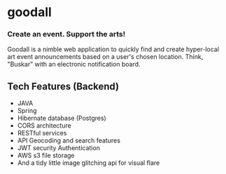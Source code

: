 # goodall 
### Create an event. Support the arts!
Goodall is a nimble web application to quickly find and create hyper-local art event announcements based on a user's chosen location. Think, "Buskar" with an electronic notification board.  

## Tech Features (Backend)
- JAVA
- Spring
- Hibernate database (Postgres)
- CORS architecture
- RESTful services
- API Geocoding and search features
- JWT security Authentication
- AWS s3 file storage
- And a tidy little image glitching api for visual flare
